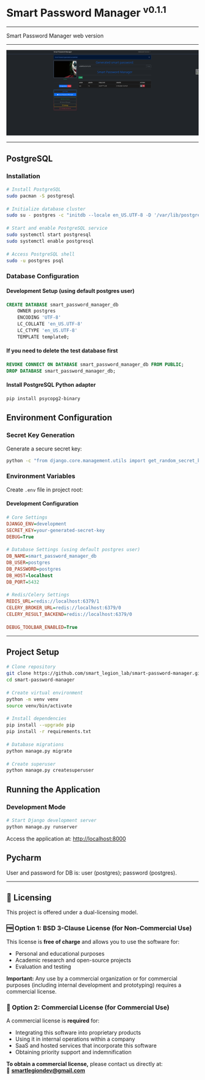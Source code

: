 # Smart Password Manager <sup>v0.1.1</sup>

---

Smart Password Manager web version

---

![LOGO](https://github.com/smartlegionlab/smart-password-manager/raw/master/data/images/smart_password_manager.png)

---

## PostgreSQL

### Installation

```bash
# Install PostgreSQL
sudo pacman -S postgresql

# Initialize database cluster
sudo su - postgres -c "initdb --locale en_US.UTF-8 -D '/var/lib/postgres/data'"

# Start and enable PostgreSQL service
sudo systemctl start postgresql
sudo systemctl enable postgresql

# Access PostgreSQL shell
sudo -u postgres psql
```

### Database Configuration

#### Development Setup (using default postgres user)

```sql
CREATE DATABASE smart_password_manager_db
    OWNER postgres
    ENCODING 'UTF-8'
    LC_COLLATE 'en_US.UTF-8'
    LC_CTYPE 'en_US.UTF-8'
    TEMPLATE template0;
```

#### If you need to delete the test database first

```sql
REVOKE CONNECT ON DATABASE smart_password_manager_db FROM PUBLIC;
DROP DATABASE smart_password_manager_db;
```

#### Install PostgreSQL Python adapter
```bash
pip install psycopg2-binary
```

## Environment Configuration

### Secret Key Generation

Generate a secure secret key:
```bash
python -c "from django.core.management.utils import get_random_secret_key; print(get_random_secret_key())"
```

### Environment Variables

Create `.env` file in project root:

#### Development Configuration
```ini
# Core Settings
DJANGO_ENV=development
SECRET_KEY=your-generated-secret-key
DEBUG=True

# Database Settings (using default postgres user)
DB_NAME=smart_password_manager_db
DB_USER=postgres
DB_PASSWORD=postgres
DB_HOST=localhost
DB_PORT=5432

# Redis/Celery Settings
REDIS_URL=redis://localhost:6379/1
CELERY_BROKER_URL=redis://localhost:6379/0
CELERY_RESULT_BACKEND=redis://localhost:6379/0

DEBUG_TOOLBAR_ENABLED=True
```

***

## Project Setup

```bash
# Clone repository
git clone https://github.com/smart_legion_lab/smart-password-manager.git
cd smart-password-manager

# Create virtual environment
python -m venv venv
source venv/bin/activate

# Install dependencies
pip install --upgrade pip
pip install -r requirements.txt

# Database migrations
python manage.py migrate

# Create superuser
python manage.py createsuperuser
```

## Running the Application

### Development Mode
```bash
# Start Django development server
python manage.py runserver
```

Access the application at: [http://localhost:8000](http://localhost:8000)


## Pycharm

User and password for DB is: user (postgres); password (postgres).

***

## 📜 Licensing

This project is offered under a dual-licensing model.

### 🆓 Option 1: BSD 3-Clause License (for Non-Commercial Use)
This license is **free of charge** and allows you to use the software for:
- Personal and educational purposes
- Academic research and open-source projects
- Evaluation and testing

**Important:** Any use by a commercial organization or for commercial purposes 
(including internal development and prototyping) requires a commercial license.

### 💼 Option 2: Commercial License (for Commercial Use)
A commercial license is **required** for:
- Integrating this software into proprietary products
- Using it in internal operations within a company
- SaaS and hosted services that incorporate this software
- Obtaining priority support and indemnification

**To obtain a commercial license,** please contact us directly at:  
📧 **smartlegiondev@gmail.com**
